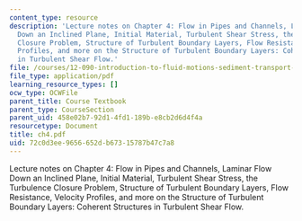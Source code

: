```yaml
---
content_type: resource
description: 'Lecture notes on Chapter 4: Flow in Pipes and Channels, Laminar Flow
  Down an Inclined Plane, Initial Material, Turbulent Shear Stress, the Turbulence
  Closure Problem, Structure of Turbulent Boundary Layers, Flow Resistance, Velocity
  Profiles, and more on the Structure of Turbulent Boundary Layers: Coherent Structures
  in Turbulent Shear Flow.'
file: /courses/12-090-introduction-to-fluid-motions-sediment-transport-and-current-generated-sedimentary-structures-fall-2006/72c0d3ee9656652db67315787b47c7a8_ch4.pdf
file_type: application/pdf
learning_resource_types: []
ocw_type: OCWFile
parent_title: Course Textbook
parent_type: CourseSection
parent_uid: 458e02b7-92d1-4fd1-189b-e8cb2d6d4f4a
resourcetype: Document
title: ch4.pdf
uid: 72c0d3ee-9656-652d-b673-15787b47c7a8
---
```

Lecture notes on Chapter 4: Flow in Pipes and Channels, Laminar Flow Down an Inclined Plane, Initial Material, Turbulent Shear Stress, the Turbulence Closure Problem, Structure of Turbulent Boundary Layers, Flow Resistance, Velocity Profiles, and more on the Structure of Turbulent Boundary Layers: Coherent Structures in Turbulent Shear Flow.

